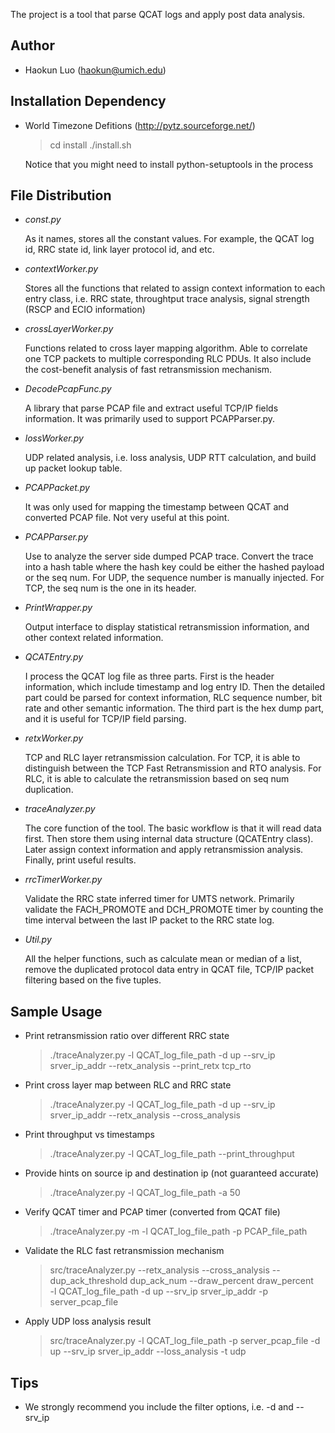 The project is a tool that parse QCAT logs and apply post data analysis.

Author
--------------
- Haokun Luo (haokun@umich.edu)


Installation Dependency
--------------
- World Timezone Defitions (http://pytz.sourceforge.net/)
  > cd install
  > ./install.sh

  Notice that you might need to install python-setuptools in the process


File Distribution
--------------
- *const.py*

  As it names, stores all the constant values. For example, the QCAT log id, RRC state id,
  link layer protocol id, and etc.

- *contextWorker.py*

  Stores all the functions that related to assign context information to each entry class, 
  i.e. RRC state, throughtput trace analysis, signal strength (RSCP and ECIO information)

- *crossLayerWorker.py*

  Functions related to cross layer mapping algorithm. Able to correlate one TCP packets
  to multiple corresponding RLC PDUs. It also include the cost-benefit analysis of
  fast retransmission mechanism.

- *DecodePcapFunc.py*

  A library that parse PCAP file and extract useful TCP/IP fields information.
  It was primarily used to support PCAPParser.py.

- *lossWorker.py*

  UDP related analysis, i.e. loss analysis, UDP RTT calculation, and build up packet
  lookup table.

- *PCAPPacket.py*

  It was only used for mapping the timestamp between QCAT and converted PCAP file.
  Not very useful at this point.

- *PCAPParser.py*

  Use to analyze the server side dumped PCAP trace. Convert the trace into a hash table
  where the hash key could be either the hashed payload or the seq num. For UDP,
  the sequence number is manually injected. For TCP, the seq num is the one in its header.

- *PrintWrapper.py*

  Output interface to display statistical retransmission information, and other context 
  related information.

- *QCATEntry.py*

  I process the QCAT log file as three parts. First is the header information,
  which include timestamp and log entry ID. Then the detailed part could be parsed
  for context information, RLC sequence number, bit rate and other semantic information.
  The third part is the hex dump part, and it is useful for TCP/IP field parsing.

- *retxWorker.py*

  TCP and RLC layer retransmission calculation. For TCP, it is able to distinguish
  between the TCP Fast Retransmission and RTO analysis. For RLC, it is able to
  calculate the retransmission based on seq num duplication.

- *traceAnalyzer.py*

  The core function of the tool. The basic workflow is that it will read data first.
  Then store them using internal data structure (QCATEntry class). Later assign context
  information and apply retransmission analysis. Finally, print useful results.

- *rrcTimerWorker.py*

  Validate the RRC state inferred timer for UMTS network. Primarily validate the
  FACH_PROMOTE and DCH_PROMOTE timer by counting the time interval between the last
  IP packet to the RRC state log.

- *Util.py*

  All the helper functions, such as calculate mean or median of a list, remove
  the duplicated protocol data entry in QCAT file, TCP/IP packet filtering based
  on the five tuples. 


Sample Usage
--------------
- Print retransmission ratio over different RRC state
  > ./traceAnalyzer.py -l QCAT_log_file_path -d up --srv_ip srver_ip_addr --retx_analysis --print_retx tcp_rto 

- Print cross layer map between RLC and RRC state
  > ./traceAnalyzer.py -l QCAT_log_file_path -d up --srv_ip srver_ip_addr --retx_analysis --cross_analysis

- Print throughput vs timestamps
  > ./traceAnalyzer.py -l QCAT_log_file_path --print_throughput

- Provide hints on source ip and destination ip (not guaranteed accurate)
  > ./traceAnalyzer.py -l QCAT_log_file_path -a 50
    
- Verify QCAT timer and PCAP timer (converted from QCAT file)
  > ./traceAnalyzer.py -m -l QCAT_log_file_path -p PCAP_file_path

- Validate the RLC fast retransmission mechanism
  > src/traceAnalyzer.py --retx_analysis --cross_analysis --dup_ack_threshold dup_ack_num --draw_percent draw_percent \
    -l QCAT_log_file_path -d up --srv_ip srver_ip_addr -p server_pcap_file

- Apply UDP loss analysis result
  > src/traceAnalyzer.py -l QCAT_log_file_path -p server_pcap_file -d up --srv_ip srver_ip_addr --loss_analysis -t udp

Tips
--------------
- We strongly recommend you include the filter options, i.e. -d and --srv_ip



   


